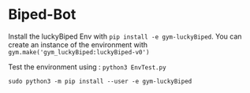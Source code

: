 # Biped-Bot

Install the luckyBiped Env with `pip install -e gym-luckyBiped`.
You can create an instance of the environment with `gym.make('gym_luckyBiped:luckyBiped-v0')`

Test the environment using : ```python3 EnvTest.py ```

`sudo python3 -m pip install --user -e gym-luckyBiped`